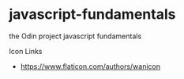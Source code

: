 # javascript-fundamentals

the Odin project javascript fundamentals

Icon Links

- https://www.flaticon.com/authors/wanicon

